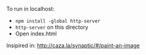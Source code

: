 To run in localhost:

- `npm install -global http-server`
- `http-server` on this directory
- Open index.html

Insipired in: http://caza.la/synaptic/#/paint-an-image
